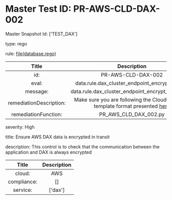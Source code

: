 



# Master Test ID: PR-AWS-CLD-DAX-002


Master Snapshot Id: ['TEST_DAX']

type: rego

rule: [file(database.rego)]  
  
  
  
  

|Title|Description|
| :---: | :---: |
|id: |PR-AWS-CLD-DAX-002|
|eval: |data.rule.dax_cluster_endpoint_encrypt_at_rest|
|message: |data.rule.dax_cluster_endpoint_encrypt_at_rest_err|
|remediationDescription: |Make sure you are following the Cloudformation template format presented <a href='https://docs.aws.amazon.com/cli/latest/reference/dax/describe-clusters.html' target='_blank'>here</a>|
|remediationFunction: |PR_AWS_CLD_DAX_002.py|


severity: High

title: Ensure AWS DAX data is encrypted in transit

description: This control is to check that the communication between the application and DAX is always encrypted  
  
  

|Title|Description|
| :---: | :---: |
|cloud: |AWS|
|compliance: |[]|
|service: |['dax']|



[file(database.rego)]: https://github.com/prancer-io/prancer-compliance-test/tree/master/aws/cloud/database.rego
